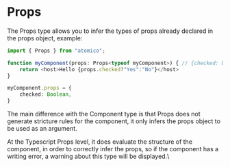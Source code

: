 # Props

The Props type allows you to infer the types of props already declared in the props object, example:

```typescript
import { Props } from "atomico";

function myComponent(props: Props<typeof myComponent>) { // {checked: boolean}
    return <host>Hello {props.checked?"Yes":"No"}</host>
}

myComponent.props = {
    checked: Boolean,
}
```

The main difference with the Component type is that Props does not generate stricture rules for the component, it only infers the props object to be used as an argument.

At the Typescript Props level, it does evaluate the structure of the component, in order to correctly infer the props, so if the component has a writing error, a warning about this type will be displayed.\
